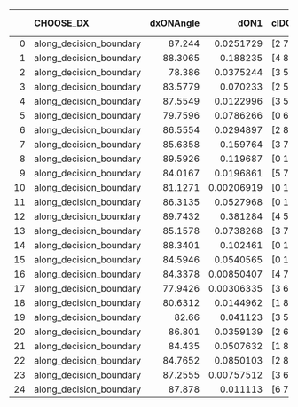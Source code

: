 |    | CHOOSE_DX               |   dxONAngle |       dON1 | cIDON1   |   dON_patch_1 |   nTON |        dON |   dxOFFAngle |      dOFF1 | cIDOFF1   |   dOFF_patch_1 |   nTOFF |       dOFF | SUCCESS   |   nExp |   dual_point_id |   subpoint_time_seconds |   total_execution_time |     logp |   dOFF/dON | Vote dOFF>dON   |
|---:|:------------------------|------------:|-----------:|:---------|--------------:|-------:|-----------:|-------------:|-----------:|:----------|---------------:|--------:|-----------:|:----------|-------:|----------------:|------------------------:|-----------------------:|---------:|-----------:|:----------------|
|  0 | along_decision_boundary |     87.244  | 0.0251729  | [2 7]    |    0.0251729  |      1 | 0.0251729  |      84.2951 | 0.147408   | [2 7]     |     0.147408   |       1 | 0.147408   | True      |      1 |               1 |                0.586244 |                1.05042 |  0       |  5.85582   | True            |
|  1 | along_decision_boundary |     88.3065 | 0.188235   | [4 8]    |    0.188235   |      1 | 0.188235   |      87.643  | 0.246126   | [4 8]     |     0.246126   |       1 | 0.246126   | True      |      2 |               3 |                0.897841 |                3.46732 | -0.5     |  1.30754   | True            |
|  2 | along_decision_boundary |     78.386  | 0.0375244  | [3 5]    |    0.0375244  |      1 | 0.0375244  |      83.1814 | 0.335807   | [3 5]     |     0.335807   |       1 | 0.335807   | True      |      3 |               4 |                0.633768 |                4.11211 | -1       |  8.94904   | True            |
|  3 | along_decision_boundary |     83.5779 | 0.070233   | [2 5]    |    0.070233   |      1 | 0.070233   |      85.5848 | 0.104196   | [2 5]     |     0.104196   |       1 | 0.104196   | True      |      4 |               5 |                0.901902 |                5.023   | -1.5     |  1.48357   | True            |
|  4 | along_decision_boundary |     87.5549 | 0.0122996  | [3 5]    |    0.0122996  |      1 | 0.0122996  |      87.3243 | 0.0456235  | [3 5]     |     0.0456235  |       1 | 0.0456235  | True      |      5 |               6 |                0.546668 |                5.57866 | -2       |  3.70935   | True            |
|  5 | along_decision_boundary |     79.7596 | 0.0786266  | [0 6]    |    0.0786266  |      1 | 0.0786266  |      89.6855 | 0.239849   | [1 6]     |     0.239849   |       1 | 0.239849   | True      |      6 |               7 |                0.543236 |                6.1329  | -2.5     |  3.05048   | True            |
|  6 | along_decision_boundary |     86.5554 | 0.0294897  | [2 8]    |    0.0294897  |      1 | 0.0294897  |      89.7526 | 0.0255713  | [2 8]     |     0.0255713  |       1 | 0.0255713  | False     |      7 |               9 |                0.551229 |                7.30339 | -3       |  0.867127  | False           |
|  7 | along_decision_boundary |     85.6358 | 0.159764   | [3 7]    |    0.159764   |      1 | 0.159764   |      86.3342 | 0.012724   | [3 7]     |     0.012724   |       1 | 0.012724   | False     |      8 |              10 |                0.514704 |                7.8261  | -1.78571 |  0.0796421 | False           |
|  8 | along_decision_boundary |     89.5926 | 0.119687   | [0 1]    |    0.119687   |      1 | 0.119687   |      89.6654 | 0.00433154 | [0 1]     |     0.00433154 |       1 | 0.00433154 | False     |      9 |              11 |                0.631164 |                8.46626 | -1       |  0.0361907 | False           |
|  9 | along_decision_boundary |     84.0167 | 0.0196861  | [5 7]    |    0.0196861  |      1 | 0.0196861  |      87.7786 | 0.562539   | [5 7]     |     0.562539   |       1 | 0.562539   | True      |     10 |              12 |                0.808351 |                9.28161 | -0.5     | 28.5755    | True            |
| 10 | along_decision_boundary |     81.1271 | 0.00206919 | [0 1]    |    0.00206919 |      1 | 0.00206919 |      87.9688 | 0.0350881  | [0 1]     |     0.0350881  |       1 | 0.0350881  | True      |     11 |              13 |                0.589718 |                9.88184 | -0.8     | 16.9574    | True            |
| 11 | along_decision_boundary |     86.3135 | 0.0527968  | [0 1]    |    0.0527968  |      1 | 0.0527968  |      89.5609 | 0.236185   | [0 1]     |     0.236185   |       1 | 0.236185   | True      |     12 |              14 |                1.32552  |               11.2144  | -1.13636 |  4.47348   | True            |
| 12 | along_decision_boundary |     89.7432 | 0.381284   | [4 5]    |    0.381284   |      1 | 0.381284   |      88.3655 | 0.437798   | [4 5]     |     0.437798   |       1 | 0.437798   | True      |     13 |              15 |                0.606242 |               11.8276  | -1.5     |  1.14822   | True            |
| 13 | along_decision_boundary |     85.1578 | 0.0738268  | [3 7]    |    0.0738268  |      1 | 0.0738268  |      87.4683 | 0.266662   | [3 7]     |     0.266662   |       1 | 0.266662   | True      |     14 |              16 |                0.755796 |               12.5934  | -1.88462 |  3.61199   | True            |
| 14 | along_decision_boundary |     88.3401 | 0.102461   | [0 1]    |    0.102461   |      1 | 0.102461   |      87.7869 | 0.0480329  | [0 1]     |     0.0480329  |       1 | 0.0480329  | False     |     15 |              17 |                0.642227 |               13.2401  | -2.28571 |  0.46879   | False           |
| 15 | along_decision_boundary |     84.5946 | 0.0540565  | [0 1]    |    0.0540565  |      1 | 0.0540565  |      86.8253 | 0.566676   | [0 1]     |     0.566676   |       1 | 0.566676   | True      |     16 |              18 |                0.7458   |               13.992   | -1.63333 | 10.483     | True            |
| 16 | along_decision_boundary |     84.3378 | 0.00850407 | [4 7]    |    0.00850407 |      1 | 0.00850407 |      83.3159 | 0.407621   | [4 7]     |     0.407621   |       1 | 0.407621   | True      |     17 |              19 |                0.850319 |               14.8518  | -2       | 47.9325    | True            |
| 17 | along_decision_boundary |     77.9426 | 0.00306335 | [3 6]    |    0.00306335 |      1 | 0.00306335 |      82.7995 | 0.0451983  | [3 6]     |     0.0451983  |       1 | 0.0451983  | True      |     18 |              20 |                0.524808 |               15.3846  | -2.38235 | 14.7545    | True            |
| 18 | along_decision_boundary |     80.6312 | 0.0144962  | [1 8]    |    0.0144962  |      1 | 0.0144962  |      86.0557 | 0.0485919  | [0 8]     |     0.0485919  |       1 | 0.0485919  | True      |     19 |              21 |                0.500737 |               15.8913  | -2.77778 |  3.35205   | True            |
| 19 | along_decision_boundary |     82.66   | 0.041123   | [3 5]    |    0.041123   |      1 | 0.041123   |      87.0206 | 0.141866   | [3 5]     |     0.141866   |       1 | 0.141866   | True      |     20 |              22 |                0.719808 |               16.6207  | -3.18421 |  3.44979   | True            |
| 20 | along_decision_boundary |     86.801  | 0.0359139  | [2 6]    |    0.0359139  |      1 | 0.0359139  |      86.0836 | 0.0416811  | [2 6]     |     0.0416811  |       1 | 0.0416811  | True      |     21 |              23 |                0.710833 |               17.3365  | -3.6     |  1.16058   | True            |
| 21 | along_decision_boundary |     84.435  | 0.0507632  | [1 8]    |    0.0507632  |      1 | 0.0507632  |      88.5187 | 0.32846    | [0 8]     |     0.32846    |       1 | 0.32846    | True      |     22 |              24 |                0.733856 |               18.0814  | -4.02381 |  6.47042   | True            |
| 22 | along_decision_boundary |     84.7652 | 0.0850103  | [2 8]    |    0.0850103  |      1 | 0.0850103  |      88.2263 | 0.449543   | [2 8]     |     0.449543   |       1 | 0.449543   | True      |     23 |              25 |                0.666824 |               18.7572  | -4.45455 |  5.2881    | True            |
| 23 | along_decision_boundary |     87.2555 | 0.00757512 | [3 6]    |    0.00757512 |      1 | 0.00757512 |      83.7697 | 0.00753872 | [3 6]     |     0.00753872 |       1 | 0.00753872 | False     |     24 |              26 |                0.556256 |               19.3185  | -4.8913  |  0.995195  | False           |
| 24 | along_decision_boundary |     87.878  | 0.011113   | [6 7]    |    0.011113   |      1 | 0.011113   |      89.9849 | 0.42063    | [6 7]     |     0.42063    |       1 | 0.42063    | True      |     25 |              27 |                0.508708 |               19.8372  | -4.08333 | 37.8504    | True            |